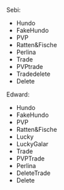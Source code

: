 Sebi:

- Hundo
- FakeHundo
- PVP
- Ratten&Fische
- Perlina
- Trade
- PVPtrade
- Tradedelete
- Delete

Edward:
- Hundo
- FakeHundo
- PVP
- Ratten&Fische
- Lucky
- LuckyGalar
- Trade
- PVPTrade
- Perlina
- DeleteTrade
- Delete
